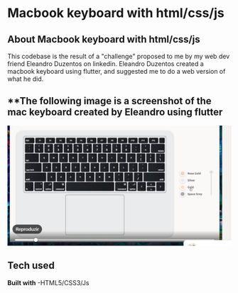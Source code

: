 # **Macbook keyboard with html/css/js**

## **About Macbook keyboard with html/css/js**

This codebase is the result of a "challenge" proposed to me by my web dev friend Eleandro Duzentos on linkedin. Eleandro Duzentos created
a macbook keyboard using flutter, and suggested me to do a web version of what he did.

## **The following image is a screenshot of the mac keyboard created by Eleandro using flutter 

![user-interface-screenshot](https://github.com/Matiastomas/mac-keyboard-html-css-js/blob/main/img/css%20html%20js%20challenge.PNG) 

## **Tech used**  

**Built with**
    -HTML5/CSS3/Js
